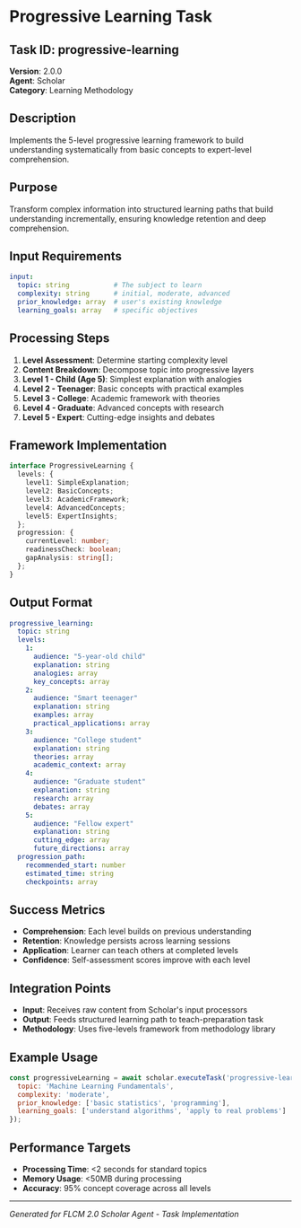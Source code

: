 # Progressive Learning Task

## Task ID: progressive-learning
**Version**: 2.0.0  
**Agent**: Scholar  
**Category**: Learning Methodology  

## Description
Implements the 5-level progressive learning framework to build understanding systematically from basic concepts to expert-level comprehension.

## Purpose
Transform complex information into structured learning paths that build understanding incrementally, ensuring knowledge retention and deep comprehension.

## Input Requirements
```yaml
input:
  topic: string           # The subject to learn
  complexity: string      # initial, moderate, advanced
  prior_knowledge: array  # user's existing knowledge
  learning_goals: array   # specific objectives
```

## Processing Steps
1. **Level Assessment**: Determine starting complexity level
2. **Content Breakdown**: Decompose topic into progressive layers
3. **Level 1 - Child (Age 5)**: Simplest explanation with analogies
4. **Level 2 - Teenager**: Basic concepts with practical examples  
5. **Level 3 - College**: Academic framework with theories
6. **Level 4 - Graduate**: Advanced concepts with research
7. **Level 5 - Expert**: Cutting-edge insights and debates

## Framework Implementation
```typescript
interface ProgressiveLearning {
  levels: {
    level1: SimpleExplanation;
    level2: BasicConcepts;
    level3: AcademicFramework;
    level4: AdvancedConcepts;
    level5: ExpertInsights;
  };
  progression: {
    currentLevel: number;
    readinessCheck: boolean;
    gapAnalysis: string[];
  };
}
```

## Output Format
```yaml
progressive_learning:
  topic: string
  levels:
    1:
      audience: "5-year-old child"
      explanation: string
      analogies: array
      key_concepts: array
    2:
      audience: "Smart teenager"
      explanation: string
      examples: array
      practical_applications: array
    3:
      audience: "College student"
      explanation: string
      theories: array
      academic_context: array
    4:
      audience: "Graduate student"
      explanation: string
      research: array
      debates: array
    5:
      audience: "Fellow expert"
      explanation: string
      cutting_edge: array
      future_directions: array
  progression_path:
    recommended_start: number
    estimated_time: string
    checkpoints: array
```

## Success Metrics
- **Comprehension**: Each level builds on previous understanding
- **Retention**: Knowledge persists across learning sessions
- **Application**: Learner can teach others at completed levels
- **Confidence**: Self-assessment scores improve with each level

## Integration Points
- **Input**: Receives raw content from Scholar's input processors
- **Output**: Feeds structured learning path to teach-preparation task
- **Methodology**: Uses five-levels framework from methodology library

## Example Usage
```javascript
const progressiveLearning = await scholar.executeTask('progressive-learning', {
  topic: 'Machine Learning Fundamentals',
  complexity: 'moderate',
  prior_knowledge: ['basic statistics', 'programming'],
  learning_goals: ['understand algorithms', 'apply to real problems']
});
```

## Performance Targets
- **Processing Time**: <2 seconds for standard topics
- **Memory Usage**: <50MB during processing
- **Accuracy**: 95% concept coverage across all levels

---
*Generated for FLCM 2.0 Scholar Agent - Task Implementation*